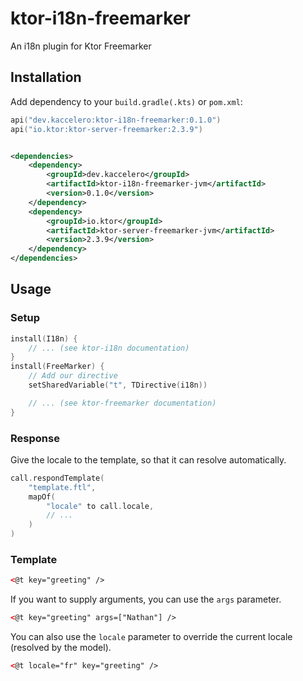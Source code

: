 # ktor-i18n-freemarker

An i18n plugin for Ktor Freemarker

## Installation

Add dependency to your `build.gradle(.kts)` or `pom.xml`:

```kotlin
api("dev.kaccelero:ktor-i18n-freemarker:0.1.0")
api("io.ktor:ktor-server-freemarker:2.3.9")
```

```xml

<dependencies>
    <dependency>
        <groupId>dev.kaccelero</groupId>
        <artifactId>ktor-i18n-freemarker-jvm</artifactId>
        <version>0.1.0</version>
    </dependency>
    <dependency>
        <groupId>io.ktor</groupId>
        <artifactId>ktor-server-freemarker-jvm</artifactId>
        <version>2.3.9</version>
    </dependency>
</dependencies>
```

## Usage

### Setup

```kotlin
install(I18n) {
    // ... (see ktor-i18n documentation)
}
install(FreeMarker) {
    // Add our directive
    setSharedVariable("t", TDirective(i18n))

    // ... (see ktor-freemarker documentation)
}
```

### Response

Give the locale to the template, so that it can resolve automatically.

```kotlin
call.respondTemplate(
    "template.ftl",
    mapOf(
        "locale" to call.locale,
        // ...
    )
)
```

### Template

```html
<@t key="greeting" />
```

If you want to supply arguments, you can use the `args` parameter.

```html
<@t key="greeting" args=["Nathan"] />
```

You can also use the `locale` parameter to override the current locale (resolved by the model).

```html
<@t locale="fr" key="greeting" />
```
